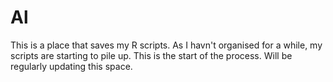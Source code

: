 # Al

This is a place that saves my R scripts. 
As I havn't organised for a while, my scripts are starting to pile up. 
This is the start of the process. Will be regularly updating this space.
